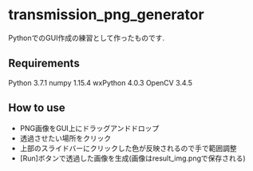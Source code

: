 # transmission_png_generator
 PythonでのGUI作成の練習として作ったものです.
## Requirements
 Python 3.7.1
 numpy 1.15.4
 wxPython 4.0.3
 OpenCV 3.4.5
## How to use
- PNG画像をGUI上にドラッグアンドドロップ
- 透過させたい場所をクリック
- 上部のスライドバーにクリックした色が反映されるので手で範囲調整
- [Run]ボタンで透過した画像を生成(画像はresult_img.pngで保存される)
